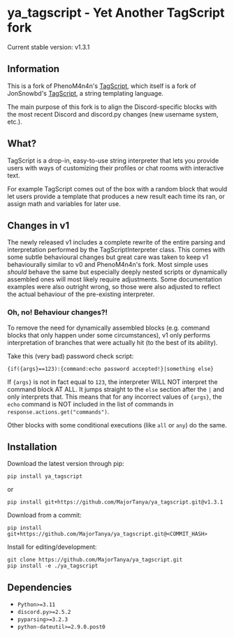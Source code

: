 # ya_tagscript - Yet Another TagScript fork

Current stable version: v1.3.1

## Information

This is a fork of PhenoM4n4n's [TagScript](https://github.com/phenom4n4n/TagScript),
which itself is a fork of JonSnowbd's
[TagScript](https://github.com/JonSnowbd/TagScript), a string templating language.

The main purpose of this fork is to align the Discord-specific blocks with the most
recent Discord and discord.py changes (new username system, etc.).

## What?

TagScript is a drop-in, easy-to-use string interpreter that lets you provide users with
ways of customizing their profiles or chat rooms with interactive text.

For example TagScript comes out of the box with a random block that would let users
provide a template that produces a new result each time its ran, or assign math and
variables for later use.

## Changes in v1

The newly released v1 includes a complete rewrite of the entire parsing and
interpretation performed by the TagScriptInterpreter class. This comes with some subtle
behavioural changes but great care was taken to keep v1 behaviourally similar to v0 and
PhenoM4n4n's fork. Most simple uses *should* behave the same but especially deeply
nested scripts or dynamically assembled ones will most likely require adjustments.
Some documentation examples were also outright wrong, so those were also adjusted to
reflect the actual behaviour of the pre-existing interpreter.

### Oh, no! Behaviour changes?!

To remove the need for dynamically assembled blocks (e.g. command blocks that only
happen under some circumstances), v1 only performs interpretation of branches that were
actually hit (to the best of its ability).

Take this (very bad) password check script:

```tagscript
{if({args}==123):{command:echo password accepted!}|something else}
```

If `{args}` is not in fact equal to `123`, the interpreter WILL NOT interpret the
command block AT ALL. It jumps straight to the `else` section after the `|` and only
interprets that. This means that for any incorrect values of `{args}`, the `echo`
command is NOT included in the list of commands in `response.actions.get("commands")`.

Other blocks with some conditional executions (like `all` or `any`) do the same.

## Installation

Download the latest version through pip:

```
pip install ya_tagscript
```

or

<!--VERSIONED TAG SECTION START-->

```
pip install git+https://github.com/MajorTanya/ya_tagscript.git@v1.3.1
```

<!--VERSIONED TAG SECTION END-->

Download from a commit:

```
pip install git+https://github.com/MajorTanya/ya_tagscript.git@<COMMIT_HASH>
```

Install for editing/development:

```
git clone https://github.com/MajorTanya/ya_tagscript.git
pip install -e ./ya_tagscript
```

## Dependencies

- `Python>=3.11`
- `discord.py>=2.5.2`
- `pyparsing>=3.2.3`
- `python-dateutil>=2.9.0.post0`
